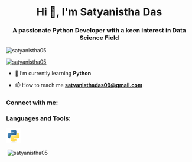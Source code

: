 <h1 align="center">Hi 👋, I'm Satyanistha Das</h1>
<h3 align="center">A passionate Python Developer with a keen interest in Data Science Field</h3>

<p align="left"> <img src="https://komarev.com/ghpvc/?username=satyanistha05&label=Profile%20views&color=0e75b6&style=flat" alt="satyanistha05" /> </p>

<p align="left"> <a href="https://github.com/ryo-ma/github-profile-trophy"><img src="https://github-profile-trophy.vercel.app/?username=satyanistha05" alt="satyanistha05" /></a> </p>

- 🌱 I’m currently learning **Python**

- 📫 How to reach me **satyanisthadas09@gmail.com**

<h3 align="left">Connect with me:</h3>
<p align="left">
</p>

<h3 align="left">Languages and Tools:</h3>
<p align="left"> <a href="https://www.python.org" target="_blank" rel="noreferrer"> <img src="https://raw.githubusercontent.com/devicons/devicon/master/icons/python/python-original.svg" alt="python" width="40" height="40"/> </a> </p>

<p>&nbsp;<img align="center" src="https://github-readme-stats.vercel.app/api?username=satyanistha05&show_icons=true&locale=en" alt="satyanistha05" /></p>



<!---
satyanistha05/satyanistha05 is a ✨ special ✨ repository because its `README.md` (this file) appears on your GitHub profile.
You can click the Preview link to take a look at your changes.
--->
